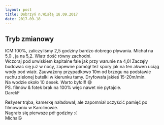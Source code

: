 ```yaml
---
layout: post
title: Dobrzyń n.Wisłą 18.09.2017
date: 2017-09-18
---
```


## Tryb zmianowy 

ICM 100%, zaliczyliśmy 2,5 godziny bardzo dobrego pływania.  Michał na 5,0 , ja na 5,2. Wiatr dość równy zachodni.  
Wczoraj pod urwiskiem kapitalne fale jak przy warunie na 4,0!
Zaczęły budować się już w nocy, zapewne pomógł też spory jak na ten akwen uciąg wody pod wiatr.
Zauważony przypadkowo 10m od brzegu na podstawie ruchu zielonej butelki w kierunku tamy. Dryfowała jakieś 15-20m/min.  
Na wodzie około 10 desek. Warto było!!! :smile:  
PS. filmów & fotek brak na 100% więc nawet nie pytajcie.  
DarekF  

Reżyser trąba, kamerkę naładował, ale zapomniał oczyścić pamięć po filmowaniu w Karolinowie.  
Nagrało się pierwsze pół godziny :(  
MichalG
